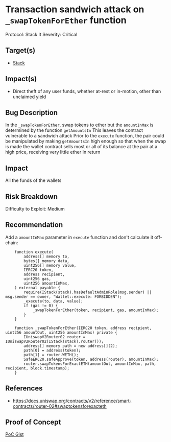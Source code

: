 # Transaction sandwich attack on `_swapTokenForEther` function

Protocol: Stack It
Severity: Critical

## Target(s)

- [Stack](https://polygonscan.com/address/0x64c715481Eeb457DD86B06d07A504e48C8e2c8ed#code)

## Impact(s)

- Direct theft of any user funds, whether at-rest or in-motion, other than unclaimed yield

## Bug Description

In the `_swapTokenForEther`, swap tokens to ether but the `amountInMax` is determined by the function `getAmountsIn` This leaves the contract vulnerable to a sandwich attack Prior to the `execute` function, the pair could be manipulated by making `getAmountsIn` high enough so that when the swap is made the wallet contract sells most or all of its balance at the pair at a high price, receiving very little ether In return

## Impact

All the funds of the wallets

## Risk Breakdown

Difficulty to Exploit: Medium

## Recommendation

Add a `amountInMax` parameter in `execute` function and don't calculate it off-chain:

```solidity
    function execute(
        address[] memory to,
        bytes[] memory data,
        uint256[] memory value,
        IERC20 token,
        address recipient,
        uint256 gas,
        uint256 amountInMax,
    ) external payable {
        require(IStack(stack).hasDefaultAdminRole(msg.sender) || msg.sender == owner, "Wallet::execute: FORBIDDEN");
        _execute(to, data, value);
        if (gas != 0) {
            _swapTokenForEther(token, recipient, gas, amountInMax);
        }
    }

    function _swapTokenForEther(IERC20 token, address recipient, uint256 amountOut, uint256 amountInMax) private {
        IUniswapV2Router02 router = IUniswapV2Router02(IStack(stack).router());
        address[] memory path = new address[](2);
        path[0] = address(token);
        path[1] = router.WETH();
        SafeERC20.safeApprove(token, address(router), amountInMax);
        router.swapTokensForExactETH(amountOut, amountInMax, path, recipient, block.timestamp);
    }
```

## References

- https://docs.uniswap.org/contracts/v2/reference/smart-contracts/router-02#swaptokensforexacteth

## Proof of Concept

[PoC Gist](https://gist.github.com/rotcivegaf/6e16360f5ecd292aefe8d1ac546f55b8)